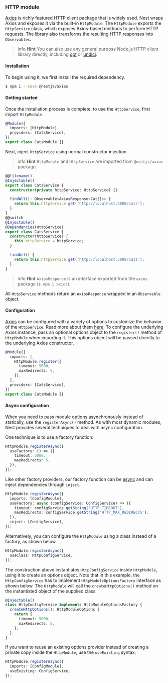 ### HTTP module

[Axios](https://github.com/axios/axios) is richly featured HTTP client package that is widely used. Nest wraps Axios and exposes it via the built-in `HttpModule`. The `HttpModule` exports the `HttpService` class, which exposes Axios-based methods to perform HTTP requests. The library also transforms the resulting HTTP responses into `Observables`.

> info **Hint** You can also use any general purpose Node.js HTTP client library directly, including [got](https://github.com/sindresorhus/got) or [undici](https://github.com/nodejs/undici).

#### Installation

To begin using it, we first install the required dependency.

```bash
$ npm i --save @nestjs/axios
```

#### Getting started

Once the installation process is complete, to use the `HttpService`, first import `HttpModule`.

```typescript
@Module({
  imports: [HttpModule],
  providers: [CatsService],
})
export class CatsModule {}
```

Next, inject `HttpService` using normal constructor injection.

> info **Hint** `HttpModule` and `HttpService` are imported from `@nestjs/axios` package.

```typescript
@@filename()
@Injectable()
export class CatsService {
  constructor(private httpService: HttpService) {}

  findAll(): Observable<AxiosResponse<Cat[]>> {
    return this.httpService.get('http://localhost:3000/cats');
  }
}
@@switch
@Injectable()
@Dependencies(HttpService)
export class CatsService {
  constructor(httpService) {
    this.httpService = httpService;
  }

  findAll() {
    return this.httpService.get('http://localhost:3000/cats');
  }
}
```

> info **Hint** `AxiosResponse` is an interface exported from the `axios` package (`$ npm i axios`). 

All `HttpService` methods return an `AxiosResponse` wrapped in an `Observable` object.

#### Configuration

[Axios](https://github.com/axios/axios) can be configured with a variety of options to customize the behavior of the `HttpService`. Read more about them [here](https://github.com/axios/axios#request-config). To configure the underlying Axios instance, pass an optional options object to the `register()` method of `HttpModule` when importing it. This options object will be passed directly to the underlying Axios constructor.

```typescript
@Module({
  imports: [
    HttpModule.register({
      timeout: 5000,
      maxRedirects: 5,
    }),
  ],
  providers: [CatsService],
})
export class CatsModule {}
```

#### Async configuration

When you need to pass module options asynchronously instead of statically, use the `registerAsync()` method. As with most dynamic modules, Nest provides several techniques to deal with async configuration.

One technique is to use a factory function:

```typescript
HttpModule.registerAsync({
  useFactory: () => ({
    timeout: 5000,
    maxRedirects: 5,
  }),
});
```

Like other factory providers, our factory function can be [async](https://docs.nestjs.com/fundamentals/custom-providers#factory-providers-usefactory) and can inject dependencies through `inject`.

```typescript
HttpModule.registerAsync({
  imports: [ConfigModule],
  useFactory: async (configService: ConfigService) => ({
    timeout: configService.getString('HTTP_TIMEOUT'),
    maxRedirects: configService.getString('HTTP_MAX_REDIRECTS'),
  }),
  inject: [ConfigService],
});
```

Alternatively, you can configure the `HttpModule` using a class instead of a factory, as shown below.

```typescript
HttpModule.registerAsync({
  useClass: HttpConfigService,
});
```

The construction above instantiates `HttpConfigService` inside `HttpModule`, using it to create an options object. Note that in this example, the `HttpConfigService` has to implement `HttpModuleOptionsFactory` interface as shown below. The `HttpModule` will call the `createHttpOptions()` method on the instantiated object of the supplied class.

```typescript
@Injectable()
class HttpConfigService implements HttpModuleOptionsFactory {
  createHttpOptions(): HttpModuleOptions {
    return {
      timeout: 5000,
      maxRedirects: 5,
    };
  }
}
```

If you want to reuse an existing options provider instead of creating a private copy inside the `HttpModule`, use the `useExisting` syntax.

```typescript
HttpModule.registerAsync({
  imports: [ConfigModule],
  useExisting: ConfigService,
});
```
